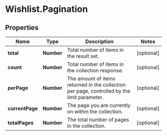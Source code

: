 # Wishlist.Pagination

## Properties
Name | Type | Description | Notes
------------ | ------------- | ------------- | -------------
**total** | **Number** | Total number of items in the result set. | [optional] 
**count** | **Number** | Total number of items in the collection response. | [optional] 
**perPage** | **Number** | The amount of items returned in the collection per page, controlled by the limit parameter. | [optional] 
**currentPage** | **Number** | The page you are currently on within the collection. | [optional] 
**totalPages** | **Number** | The total number of pages in the collection. | [optional] 

